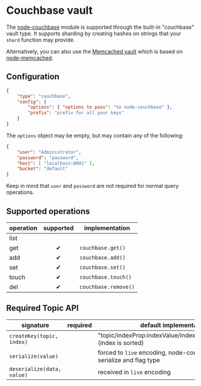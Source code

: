 # Couchbase vault

The [node-couchbase](https://npmjs.org/package/couchbase) module is supported through the built-in
"couchbase" vault type. It supports sharding by creating hashes on strings that your `shard`
function may provide.

Alternatively, you can also use the [Memcached vault](../memcached/Readme.md) which is based on
[node-memcached](https://npmjs.org/package/memcached).

## Configuration

```json
{
	"type": "couchbase",
	"config": {
		"options": { "options to pass": "to node-couchbase" },
		"prefix": "prefix for all your keys"
	}
}
```

The `options` object may be empty, but may contain any of the following:

```json
{
	"user": "Administrator",
	"password": "password",
	"host": [ "localhost:8091" ],
	"bucket": "default"
}
```

Keep in mind that `user` and `password` are not required for normal query operations.

## Supported operations

operation | supported | implementation
----------|:---------:|---------------
list      |           |
get       | ✔         | `couchbase.get()`
add       | ✔         | `couchbase.add()`
set       | ✔         | `couchbase.set()`
touch     | ✔         | `couchbase.touch()`
del       | ✔         | `couchbase.remove()`

## Required Topic API

signature                  | required | default implementation
---------------------------|----------|-----------------------
`createKey(topic, index)`  |          | "topic/indexProp:indexValue/indexProp:indexValue/..." (index is sorted)
`serialize(value)`         |          | forced to `live` encoding, node-couchbase will serialize and flag type
`deserialize(data, value)` |          | received in `live` encoding
